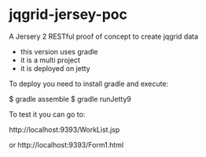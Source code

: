 jqgrid-jersey-poc
=================

A Jersery 2 RESTful proof of concept to create jqgrid data

* this version uses gradle
* it is a multi project
* it is deployed on jetty

To deploy you need to install gradle and execute:

$ gradle assemble
$ gradle runJetty9

To test it you can go to:

http://localhost:9393/WorkList.jsp

or http://localhost:9393/Form1.html


